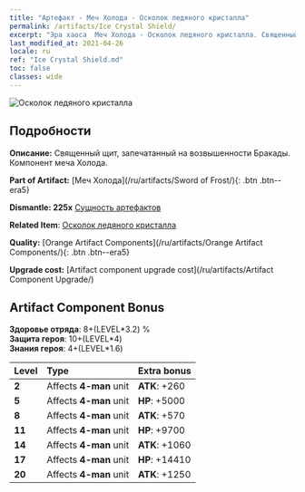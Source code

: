 ```yaml
---
title: "Артефакт - Меч Холода - Осколок ледяного кристалла"
permalink: /artifacts/Ice Crystal Shield/
excerpt: "Эра хаоса  Меч Холода - Осколок ледяного кристалла. Священный щит, запечатанный на возвышенности Бракады. Компонент меча Холода."
last_modified_at: 2021-04-26
locale: ru
ref: "Ice Crystal Shield.md"
toc: false
classes: wide
---
```


 ![Осколок ледяного кристалла](/images/t/artifact_40435.png)



## Подробности

 **Описание:** Священный щит, запечатанный на возвышенности Бракады. Компонент меча Холода.

 **Part of Artifact:** [Меч Холода](/ru/artifacts/Sword of Frost/){: .btn .btn--era5}

 **Dismantle: 225x** [Сущность артефактов](/ItemsRU/con_905/)

 **Related Item**: [Осколок ледяного кристалла](/ItemsRU/art_164/)

 **Quality:** [Orange Artifact Components](/ru/artifacts/Orange Artifact Components/){: .btn .btn--era5}

 **Upgrade cost:** [Artifact component upgrade cost](/ru/artifacts/Artifact Component Upgrade/)

## Artifact Component Bonus

  **Здоровье отряда**: 8+(LEVEL\*3.2) %<br/>**Защита героя**: 10+(LEVEL\*4)<br/>**Знания героя**: 4+(LEVEL\*1.6)

  |  Level  | Type |    Extra bonus  | 
  |:--------|:-----|:----------------| 
  | **2** | Affects **4-man** unit | **ATK**: +260 | 
  | **5** | Affects **4-man** unit | **HP**: +5000 | 
  | **8** | Affects **4-man** unit | **ATK**: +570 | 
  | **11** | Affects **4-man** unit | **HP**: +9700 | 
  | **14** | Affects **4-man** unit | **ATK**: +1060 | 
  | **17** | Affects **4-man** unit | **HP**: +14410 | 
  | **20** | Affects **4-man** unit | **ATK**: +1250 | 
